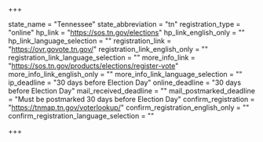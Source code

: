 +++

state_name = "Tennessee"
state_abbreviation = "tn"
registration_type = "online"
hp_link = "https://sos.tn.gov/elections"
hp_link_english_only = ""
hp_link_language_selection = ""
registration_link = "https://ovr.govote.tn.gov/"
registration_link_english_only = ""
registration_link_language_selection = ""
more_info_link = "https://sos.tn.gov/products/elections/register-vote"
more_info_link_english_only = ""
more_info_link_language_selection = ""
ip_deadline = "30 days before Election Day"
online_deadline = "30 days before Election Day"
mail_received_deadline = ""
mail_postmarked_deadline = "Must be postmarked 30 days before Election Day"
confirm_registration = "https://tnmap.tn.gov/voterlookup/"
confirm_registration_english_only = ""
confirm_registration_language_selection = ""

+++
